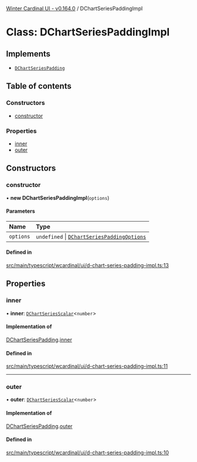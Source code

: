 [Winter Cardinal UI - v0.164.0](../index.md) / DChartSeriesPaddingImpl

# Class: DChartSeriesPaddingImpl

## Implements

- [`DChartSeriesPadding`](../interfaces/DChartSeriesPadding.md)

## Table of contents

### Constructors

- [constructor](DChartSeriesPaddingImpl.md#constructor)

### Properties

- [inner](DChartSeriesPaddingImpl.md#inner)
- [outer](DChartSeriesPaddingImpl.md#outer)

## Constructors

### constructor

• **new DChartSeriesPaddingImpl**(`options`)

#### Parameters

| Name | Type |
| :------ | :------ |
| `options` | `undefined` \| [`DChartSeriesPaddingOptions`](../interfaces/DChartSeriesPaddingOptions.md) |

#### Defined in

[src/main/typescript/wcardinal/ui/d-chart-series-padding-impl.ts:13](https://github.com/winter-cardinal/winter-cardinal-ui/blob/v0.164.0/src/main/typescript/wcardinal/ui/d-chart-series-padding-impl.ts#L13)

## Properties

### inner

• **inner**: [`DChartSeriesScalar`](../index.md#dchartseriesscalar)<`number`\>

#### Implementation of

[DChartSeriesPadding](../interfaces/DChartSeriesPadding.md).[inner](../interfaces/DChartSeriesPadding.md#inner)

#### Defined in

[src/main/typescript/wcardinal/ui/d-chart-series-padding-impl.ts:11](https://github.com/winter-cardinal/winter-cardinal-ui/blob/v0.164.0/src/main/typescript/wcardinal/ui/d-chart-series-padding-impl.ts#L11)

___

### outer

• **outer**: [`DChartSeriesScalar`](../index.md#dchartseriesscalar)<`number`\>

#### Implementation of

[DChartSeriesPadding](../interfaces/DChartSeriesPadding.md).[outer](../interfaces/DChartSeriesPadding.md#outer)

#### Defined in

[src/main/typescript/wcardinal/ui/d-chart-series-padding-impl.ts:10](https://github.com/winter-cardinal/winter-cardinal-ui/blob/v0.164.0/src/main/typescript/wcardinal/ui/d-chart-series-padding-impl.ts#L10)
